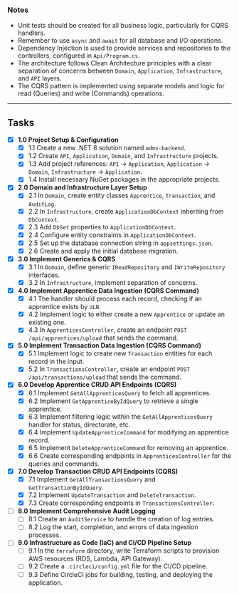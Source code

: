
### Notes

- Unit tests should be created for all business logic, particularly for CQRS handlers.
- Remember to use `async` and `await` for all database and I/O operations.
- Dependency Injection is used to provide services and repositories to the controllers, configured in `Api/Program.cs`.
- The architecture follows Clean Architecture principles with a clear separation of concerns between `Domain`, `Application`, `Infrastructure`, and `API` layers.
- The CQRS pattern is implemented using separate models and logic for read (Queries) and write (Commands) operations.

---

## Tasks

- [X] **1.0 Project Setup & Configuration**
  - [X] 1.1 Create a new .NET 8 solution named `adms-backend`.
  - [X] 1.2 Create `API`, `Application`, `Domain`, and `Infrastructure` projects.
  - [X] 1.3 Add project references: `API` -> `Application`, `Application` -> `Domain`, `Infrastructure` -> `Application`.
  - [X] 1.4 Install necessary NuGet packages in the appropriate projects.
- [X] **2.0 Domain and Infrastructure Layer Setup**
  - [X] 2.1 In `Domain`, create entity classes `Apprentice`, `Transaction`, and `AuditLog`.
  - [X] 2.2 In `Infrastructure`, create `ApplicationDbContext` inheriting from `DbContext`.
  - [X] 2.3 Add `DbSet` properties to `ApplicationDbContext`.
  - [X] 2.4 Configure entity constraints in `ApplicationDbContext`.
  - [X] 2.5 Set up the database connection string in `appsettings.json`.
  - [X] 2.6 Create and apply the initial database migration.
- [X] **3.0 Implement Generics & CQRS**
  - [X] 3.1 In `Domain`, define generic `IReadRepository` and `IWriteRepository` interfaces.
  - [X] 3.2 In `Infrastructure`, implement separation of concerns.
- [X] **4.0 Implement Apprentice Data Ingestion (CQRS Command)**
  - [X] 4.1 The handler should process each record, checking if an apprentice exists by `ULN`.
  - [X] 4.2 Implement logic to either create a new `Apprentice` or update an existing one.
  - [X] 4.3 In `ApprenticesController`, create an endpoint `POST /api/apprentices/upload` that sends the command.
- [X] **5.0 Implement Transaction Data Ingestion (CQRS Command)**
  - [X] 5.1 Implement logic to create new `Transaction` entities for each record in the input.
  - [X] 5.2 In `TransactionsController`, create an endpoint `POST /api/transactions/upload` that sends the command.
- [X] **6.0 Develop Apprentice CRUD API Endpoints (CQRS)**
  - [X] 6.1 Implement `GetAllApprenticesQuery` to fetch all apprentices.
  - [X] 6.2 Implement `GetApprenticeByIdQuery` to retrieve a single apprentice.
  - [X] 6.3 Implement filtering logic within the `GetAllApprenticesQuery` handler for status, directorate, etc.
  - [X] 6.4 Implement `UpdateApprenticeCommand` for modifying an apprentice record.
  - [X] 6.5 Implement `DeleteApprenticeCommand` for removing an apprentice.
  - [X] 6.6 Create corresponding endpoints in `ApprenticesController` for the queries and commands.
- [X] **7.0 Develop Transaction CRUD API Endpoints (CQRS)**
  - [X] 7.1 Implement `GetAllTransactionsQuery` and `GetTransactionByIdQuery`.
  - [X] 7.2 Implement `UpdateTransaction` and `DeleteTransaction`.
  - [X] 7.3 Create corresponding endpoints in `TransactionsController`.
- [ ] **8.0 Implement Comprehensive Audit Logging**
  - [ ] 8.1 Create an `AuditService` to handle the creation of log entries.
  - [ ] 8.2 Log the start, completion, and errors of data ingestion processes.
- [ ] **9.0 Infrastructure as Code (IaC) and CI/CD Pipeline Setup**
  - [ ] 9.1 In the `terraform` directory, write Terraform scripts to provision AWS resources (RDS, Lambda, API Gateway).
  - [ ] 9.2 Create a `.circleci/config.yml` file for the CI/CD pipeline.
  - [ ] 9.3 Define CircleCI jobs for building, testing, and deploying the application.